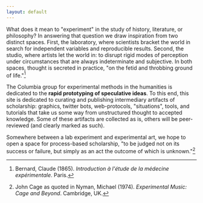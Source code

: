 ```yaml
---
layout: default
---
```


What does it mean to "experiment" in the study of history, literature, or philosophy? In answering that question we draw inspiration from two distinct spaces. First, the laboratory, where scientists bracket the world in search for independent variables and reproducible results. Second, the studio, where artists let the world in: to disrupt rigid modes of perception under circumstances that are always indeterminate and subjective. In both spaces, thought is secreted in practice, "on the fetid and throbbing ground of life."[^LN1]

The Columbia group for experimental methods in the humanities is dedicated to the **rapid prototyping of speculative ideas**. To this end, this site is dedicated to curating and publishing intermediary artifacts of scholarship: graphics, twitter bots, web-protocols, "situations", tools, and tutorials that take us some way from unstructured thought to accepted knowledge. Some of these artifacts are collected as is, others will be peer-reviewed (and clearly marked as such).

Somewhere between a lab experiment and experimental art, we hope to open a space for process-based scholarship, "to be judged not on its success or failure, but simply as an act the outcome of which is unknown."[^LN2]

[^LN1]: Bernard, Claude (1865). *Introduction à l'étude de la médecine expérimentale*. Paris.
[^LN2]: John Cage as quoted in Nyman, Michael (1974). *Experimental Music: Cage and Beyond*. Cambridge, UK.
